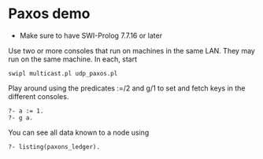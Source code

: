 # Paxos demo

  - Make sure to have SWI-Prolog 7.7.16 or later

Use two or more consoles that run on  machines in the same LAN. They may
run on the same machine. In each, start

    swipl multicast.pl udp_paxos.pl

Play around using the predicates :=/2 and g/1   to set and fetch keys in
the different consoles.

    ?- a := 1.
    ?- g a.

You can see all data known to a node using

    ?- listing(paxons_ledger).
